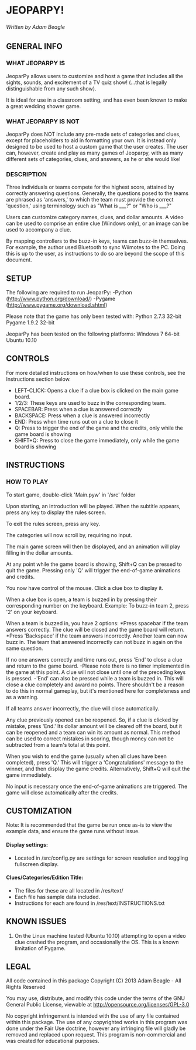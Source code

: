 JEOPARPY!
=========
###### Written by Adam Beagle ######



## GENERAL INFO ##

### WHAT JEOPARPY IS ###

JeoparPy allows users to customize and host a game 
that includes all the sights, sounds, and excitement
of a TV quiz show! (...that is legally distinguishable 
from any such show).

It is ideal for use in a classroom setting,
and has even been known to make a great wedding shower game.

### WHAT JEOPARPY IS NOT ###

JeoparPy does NOT include any pre-made sets of categories and clues,
except for placeholders to aid in formatting your own.
It is instead only designed to be used to host a custom game that the user creates.
The user can, however, create and play as many games of Jeoparpy,
with as many different sets of categories, clues, and answers, as he or she would like!


### DESCRIPTION ###

Three individuals or teams compete for the highest score,
attained by correctly answering questions.
Generally, the questions posed to the teams are phrased
as 'answers,' to which the team must provide the correct
'question,' using terminology such as "What is ___?" or "Who is ___?" 

Users can customize category names, clues, and dollar amounts.
A video can be used to comprise an entire clue (Windows only), 
or an image can be used to accompany a clue.

By mapping controllers to the buzz-in keys, teams can buzz-in themselves.
 For example, the author used Bluetooth to sync Wiimotes 
to the PC. Doing this is up to the user, as instructions to 
do so are beyond the scope of this document.



## SETUP ##

The following are required to run JeoparPy:
  -Python (http://www.python.org/download/)
  -Pygame (http://www.pygame.org/download.shtml)

Please note that the game has only been tested with:
  Python 2.7.3 32-bit
  Pygame 1.9.2 32-bit

JeoparPy has been tested on the following platforms:
  Windows 7 64-bit
  Ubuntu 10.10



## CONTROLS ##

For more detailed instructions on how/when to use these controls, 
see the Instructions section below.

* LEFT-CLICK: Opens a clue if a clue box is clicked on the main game board.
* 1/2/3:      These keys are used to buzz in the corresponding team.
* SPACEBAR:   Press when a clue is answered correctly
* BACKSPACE:  Press when a clue is answered incorrectly
* END:        Press when time runs out on a clue to close it
* Q:          Press to trigger the end of the game and the credits, only while the game board is showing
* SHIFT+Q:    Press to close the game immediately, only while the game board is showing



## INSTRUCTIONS ##

### HOW TO PLAY ###
To start game, double-click 'Main.pyw' in '/src' folder

Upon starting, an introduction will be played. 
When the subtitle appears, press any key to display the rules screen.

To exit the rules screen, press any key.

The categories will now scroll by, requiring no input.

The main game screen will then be displayed, and an animation will play filling in the dollar amounts.

At any point while the game board is showing, Shift+Q can be pressed to quit the game. 
Pressing only 'Q' will trigger the end-of-game animations and credits.

You now have control of the mouse. Click a clue box to display it.

When a clue box is open, a team is buzzed in by pressing their corresponding number on the keyboard.
Example: To buzz-in team 2, press '2' on your keyboard.

When a team is buzzed in, you have 2 options:
  *Press spacebar if the team answers correctly. The clue will be closed and the game board will return.
  *Press 'Backspace' if the team answers incorrectly. Another team can now buzz in. The team that answered incorrectly can not buzz in again on the same question.

If no one answers correctly and time runs out, press 'End' to close a clue and return to the game board.
    -Please note there is no timer implemented in the game at this point. A clue will not close until one of the preceding keys is pressed.
    -'End' can also be pressed while a team is buzzed in. This will close a clue completely and award no points. There shouldn't be a reason to do this in normal gameplay, but it's mentioned here for completeness and as a warning.

If all teams answer incorrectly, the clue will close automatically.

Any clue previously opened can be reopened. 
So, if a clue is clicked by mistake, press 'End.' Its dollar amount will be cleared off the board, but it can be reopened and a team can win its amount as normal. This method can be used to correct mistakes in scoring, though money can not be subtracted from a team's total at this point.

When you wish to end the game (usually when all clues have been completed), press 'Q.'
This will trigger a 'Congratulations' message to the winner, and then display the game credits.
Alternatively, Shift+Q will quit the game immediately.

No input is necessary once the end-of-game animations are triggered.
The game will close automatically after the credits.



## CUSTOMIZATION ##

Note: It is recommended that the game be run once as-is 
to view the example data, and ensure the game runs without issue. 

#### Display settings: ####
  * Located in /src/config.py are settings for screen resolution and toggling 
    fullscreen display.

#### Clues/Categories/Edition Title: ####
  * The files for these are all located in /res/text/
  * Each file has sample data included.
  * Instructions for each are found in /res/text/INSTRUCTIONS.txt
    

## KNOWN ISSUES ##

  1. On the Linux machine tested (Ubuntu 10.10) attempting to open a video clue crashed the program, and occasionally the OS. This is a known limitation of Pygame.


## LEGAL ##

All code contained in this package
Copyright (C) 2013 Adam Beagle - All Rights Reserved

You may use, distribute, and modify this code under the 
terms of the GNU General Public License, 
viewable at http://opensource.org/licenses/GPL-3.0

No copyright infringement is intended with the use of any file contained within this package.
The use of any copyrighted works in this program was done under the Fair Use doctrine, however any infringing file will gladly be removed and replaced upon request.
This program is non-commercial and was created for educational purposes.

